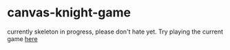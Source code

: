 # canvas-knight-game
currently skeleton in progress, please don't hate yet.
Try playing the current game [here](https://rawgit.com/thenewguyz/canvas-knight-game/master/game.html)
